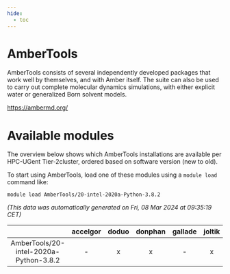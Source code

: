 ```yaml
---
hide:
  - toc
---
```


AmberTools
==========


AmberTools consists of several independently developed packages that work well by themselves, and with Amber itself. The suite can also be used to carry out complete molecular dynamics simulations, with either explicit water or generalized Born solvent models.

https://ambermd.org/
# Available modules


The overview below shows which AmberTools installations are available per HPC-UGent Tier-2cluster, ordered based on software version (new to old).

To start using AmberTools, load one of these modules using a `module load` command like:

```shell
module load AmberTools/20-intel-2020a-Python-3.8.2
```

*(This data was automatically generated on Fri, 08 Mar 2024 at 09:35:19 CET)*  

| |accelgor|doduo|donphan|gallade|joltik|skitty|
| :---: | :---: | :---: | :---: | :---: | :---: | :---: |
|AmberTools/20-intel-2020a-Python-3.8.2|-|x|x|-|x|x|
